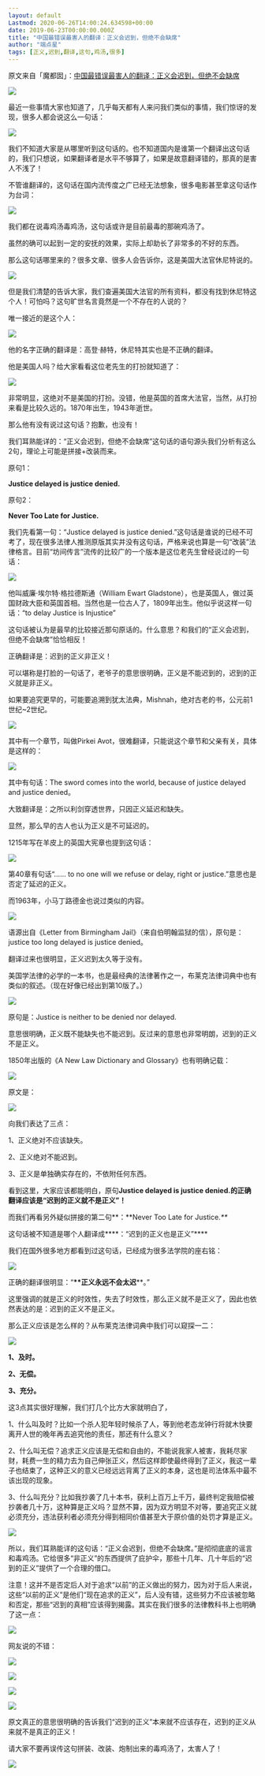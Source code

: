 ```yaml
---
layout: default
Lastmod: 2020-06-26T14:00:24.634598+00:00
date: 2019-06-23T00:00:00.000Z
title: "中国最错误最害人的翻译：正义会迟到，但绝不会缺席"
author: "端点星"
tags: [正义,迟到,翻译,这句,鸡汤,很多]
---
```


原文来自「魔都囡」：[中国最错误最害人的翻译：正义会迟到，但绝不会缺席](https://mp.weixin.qq.com/s/l_CeOEoUTv-oLQx6vuGYRA)

![](https://images.weserv.nl/?url=https%3A//i.loli.net/2019/06/23/5d0f813b64bf936584.jpg)

最近一些事情大家也知道了，几乎每天都有人来问我们类似的事情，我们惊讶的发现，很多人都会说这么一句话：

![](https://images.weserv.nl/?url=https%3A//i.loli.net/2019/06/23/5d0f813d3e9a164066.jpg)

我们不知道大家是从哪里听到这句话的。也不知道国内是谁第一个翻译出这句话的，我们只想说，如果翻译者是水平不够算了，如果是故意翻译错的，那真的是害人不浅了！

不管谁翻译的，这句话在国内流传度之广已经无法想象，很多电影甚至拿这句话作为台词：

![](https://images.weserv.nl/?url=https%3A//i.loli.net/2019/06/23/5d0f8144d49d953218.jpg)

我们都在说毒鸡汤毒鸡汤，这句话或许是目前最毒的那碗鸡汤了。

虽然的确可以起到一定的安抚的效果，实际上却助长了非常多的不好的东西。

那么这句话哪里来的？很多文章、很多人会告诉你，这是美国大法官休尼特说的。

![](https://images.weserv.nl/?url=https%3A//i.loli.net/2019/06/23/5d0f81472ec6367753.jpg)

但是我们清楚的告诉大家，我们查遍美国大法官的所有资料，都没有找到休尼特这个人！可怕吗？这句旷世名言竟然是一个不存在的人说的？

唯一接近的是这个人：

![](https://images.weserv.nl/?url=https%3A//i.loli.net/2019/06/23/5d0f8148ebeea11050.jpg)

他的名字正确的翻译是：高登·赫特，休尼特其实也是不正确的翻译。

他是美国人吗？给大家看看这位老先生的打扮就知道了：

![](https://images.weserv.nl/?url=https%3A//i.loli.net/2019/06/23/5d0f814ba0f0458855.jpg)

非常明显，这绝对不是美国的打扮。没错，他是英国的首席大法官，当然，从打扮来看是比较久远的。1870年出生，1943年逝世。

那么他有没有说过这句话？抱歉，也没有！

我们耳熟能详的：“正义会迟到，但绝不会缺席”这句话的语句源头我们分析有这么2句，理论上可能是拼接+改装而来。

原句1：

**Justice delayed is justice denied.**

原句2：

**Never Too Late for Justice.**

我们先看第一句：“Justice delayed is justice denied.”这句话是谁说的已经不可考了，现在很多法律人推测原版其实并没有这句话，严格来说也算是一句“改装”法律格言。目前“坊间传言”流传的比较广的一个版本是这位老先生曾经说过的一句话：

![](https://images.weserv.nl/?url=https%3A//i.loli.net/2019/06/23/5d0f814d8f9a277399.jpg)

他叫威廉·埃尔特·格拉德斯通（William Ewart Gladstone），也是英国人，做过英国财政大臣和英国首相。当然也是一位古人了，1809年出生。他似乎说这样一句话：“to delay Justice is Injustice”

这句话被认为是最早的比较接近那句原话的。什么意思？和我们的“正义会迟到，但绝不会缺席”恰恰相反！

正确翻译是：迟到的正义非正义！

可以堪称是打脸的一句话了，老爷子的意思很明确，正义是不能迟到的，迟到的正义就是非正义。

如果要追究更早的，可能要追溯到犹太法典，Mishnah，绝对古老的书，公元前1世纪~2世纪。

![](https://images.weserv.nl/?url=https%3A//i.loli.net/2019/06/23/5d0f814f2bcf469485.jpg)

其中有一个章节，叫做Pirkei Avot，很难翻译，只能说这个章节和父亲有关，具体是这样的：

![](https://images.weserv.nl/?url=https%3A//i.loli.net/2019/06/23/5d0f8150ef0d217913.jpg)

其中有句话：The sword comes into the world, because of justice delayed and justice denied。

大致翻译是：之所以利剑穿透世界，只因正义延迟和缺失。

显然，那么早的古人也认为正义是不可延迟的。

1215年写在羊皮上的英国大宪章也提到这句话：

![](https://images.weserv.nl/?url=https%3A//i.loli.net/2019/06/23/5d0f8152930bd98164.jpg)

第40章有句话“…… to no one will we refuse or delay, right or justice.”意思也是否定了延迟的正义。

而1963年，小马丁路德金也说过类似的内容。

![](https://images.weserv.nl/?url=https%3A//i.loli.net/2019/06/23/5d0f8153ed9b146420.jpg)

语源出自《Letter from Birmingham Jail》（来自伯明翰监狱的信），原句是：justice too long delayed is justice denied。

翻译过来也很明显，正义迟到太久等于没有。

美国学法律的必学的一本书，也是最经典的法律著作之一，布莱克法律词典中也有类似的叙述。（现在好像已经出到第10版了。）

![](https://images.weserv.nl/?url=https%3A//i.loli.net/2019/06/23/5d0f8155032b854019.jpg)

原句是：Justice is neither to be denied nor delayed.

意思很明确，正义既不能缺失也不能迟到。反过来的意思也非常明朗，迟到的正义不是正义。

1850年出版的《A New Law Dictionary and Glossary》也有明确记载：

![](https://images.weserv.nl/?url=https%3A//i.loli.net/2019/06/23/5d0f815ab24f491754.jpg)

原文是：

![](https://images.weserv.nl/?url=https%3A//i.loli.net/2019/06/23/5d0f815bba96584661.jpg)

向我们表达了三点：

1、正义绝对不应该缺失。

2、正义绝对不能迟到。

3、正义是单独确实存在的，不依附任何东西。

看到这里，大家应该都能明白，原句**Justice delayed is justice denied.**的正确翻译应该是**“迟到的正义就不是正义”！**

而我们再看另外疑似拼接的第二句**：**Never Too Late for Justice._\*\*_

这句话被不知道是哪个人翻译成**\*\*：“迟到的正义也是正义”**\*\*

我们在国外很多地方都看到过这句话，已经成为很多法学院的座右铭：

![](https://images.weserv.nl/?url=https%3A//i.loli.net/2019/06/23/5d0f815d4b10889778.jpg)

正确的翻译很明显：“**\*\*正义永远不会太迟**\*\*。”

这里强调的就是正义的时效性，失去了时效性，那么正义就不是正义了，因此也依然表达的是：迟到的正义不是正义。

那么正义应该是怎么样的？从布莱克法律词典中我们可以窥探一二：

![](https://images.weserv.nl/?url=https%3A//i.loli.net/2019/06/23/5d0f815eb21e451617.jpg)

**1、及时。**

**2、无偿。**

**3、充分。**

这3点其实很好理解，我们打几个比方大家就明白了，

1、什么叫及时？比如一个杀人犯年轻时候杀了人，等到他老态龙钟行将就木快要离开人世的晚年再去追究他的责任，那还有什么意义？

2、什么叫无偿？追求正义应该是无偿和自由的，不能说我家人被害，我耗尽家财，耗费一生的精力去为自己伸张正义，然后这样即使最终得到了正义，我这一辈子也结束了，这种正义的意义已经远远背离了正义的本身，这也是司法体系中最不该出现的现象。

3、什么叫充分？比如我抄袭了几十本书，获利上百万上千万，最终判定我赔偿被抄袭者几十万，这种算是正义吗？显然不算，因为双方明显不对等，要追究正义就必须充分，违法获利者必须充分得到相同价值甚至大于原价值的处罚才算是正义。

![](https://images.weserv.nl/?url=https%3A//i.loli.net/2019/06/23/5d0f8160263ee86923.jpg)

所以，我们耳熟能详的这句话：“正义会迟到，但绝不会缺席。”是彻彻底底的谣言和毒鸡汤。它给很多“非正义”的东西提供了庇护伞，那些十几年、几十年后的“迟到的正义”提供了一个合理的借口。

注意！这并不是否定后人对于追求“以前”的正义做出的努力，因为对于后人来说，这些“以前的正义”是他们“现在追求的正义”，后人没有错，这些努力不应该被忽略和否定，那些“迟到的真相”应该得到揭露。其实在我们很多的法律教科书上也明确了这一点：

![](https://images.weserv.nl/?url=https%3A//i.loli.net/2019/06/23/5d0f81617cc9867565.jpg)

网友说的不错：

![](https://images.weserv.nl/?url=https%3A//i.loli.net/2019/06/23/5d0f8162de92030046.jpg)

![](https://images.weserv.nl/?url=https%3A//i.loli.net/2019/06/23/5d0f8163b1d3617992.jpg)

![](https://images.weserv.nl/?url=https%3A//i.loli.net/2019/06/23/5d0f81647c32186140.jpg)

![](https://images.weserv.nl/?url=https%3A//i.loli.net/2019/06/23/5d0f8166a374027885.jpg)

原文真正的意思很明确的告诉我们“迟到的正义”本来就不应该存在，迟到的正义从来就不是真正的正义！

请大家不要再误传这句拼装、改装、炮制出来的毒鸡汤了，太害人了！

![](https://images.weserv.nl/?url=https%3A//i.loli.net/2019/06/23/5d0f81799d12d10566.jpg)

